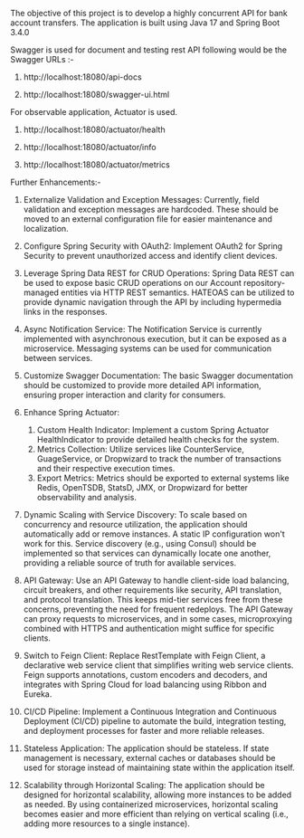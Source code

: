 The objective of this project is to develop a highly concurrent API for bank account transfers. The application is built using Java 17 and Spring Boot 3.4.0



Swagger is used for document and testing rest API following would be the Swagger URLs :-

1. http://localhost:18080/api-docs

3. http://localhost:18080/swagger-ui.html


For observable application, Actuator is used.

1. http://localhost:18080/actuator/health

2. http://localhost:18080/actuator/info

3. http://localhost:18080/actuator/metrics

Further Enhancements:-

1. Externalize Validation and Exception Messages: Currently, field validation and exception messages are hardcoded. These should be moved to an external configuration file for easier maintenance and localization.

2. Configure Spring Security with OAuth2: Implement OAuth2 for Spring Security to prevent unauthorized access and identify client devices.

3. Leverage Spring Data REST for CRUD Operations: Spring Data REST can be used to expose basic CRUD operations on our Account repository-managed entities via HTTP REST semantics. HATEOAS can be utilized to provide dynamic navigation through the API by including hypermedia links in the responses.

4. Async Notification Service: The Notification Service is currently implemented with asynchronous execution, but it can be exposed as a microservice. Messaging systems can be used for communication between services.

5. Customize Swagger Documentation: The basic Swagger documentation should be customized to provide more detailed API information, ensuring proper interaction and clarity for consumers.

6. Enhance Spring Actuator:

   1. Custom Health Indicator: Implement a custom Spring Actuator HealthIndicator to provide detailed health checks for the system.
   2. Metrics Collection: Utilize services like CounterService, GuageService, or Dropwizard to track the number of transactions and their respective execution times.
   3. Export Metrics: Metrics should be exported to external systems like Redis, OpenTSDB, StatsD, JMX, or Dropwizard for better observability and analysis.
   
7. Dynamic Scaling with Service Discovery: To scale based on concurrency and resource utilization, the application should automatically add or remove instances. A static IP configuration won't work for this. Service discovery (e.g., using Consul) should be implemented so that services can dynamically locate one another, providing a reliable source of truth for available services.

8. API Gateway: Use an API Gateway to handle client-side load balancing, circuit breakers, and other requirements like security, API translation, and protocol translation. This keeps mid-tier services free from these concerns, preventing the need for frequent redeploys. The API Gateway can proxy requests to microservices, and in some cases, microproxying combined with HTTPS and authentication might suffice for specific clients.

9. Switch to Feign Client: Replace RestTemplate with Feign Client, a declarative web service client that simplifies writing web service clients. Feign supports annotations, custom encoders and decoders, and integrates with Spring Cloud for load balancing using Ribbon and Eureka.

10. CI/CD Pipeline: Implement a Continuous Integration and Continuous Deployment (CI/CD) pipeline to automate the build, integration testing, and deployment processes for faster and more reliable releases.

11. Stateless Application: The application should be stateless. If state management is necessary, external caches or databases should be used for storage instead of maintaining state within the application itself.

12. Scalability through Horizontal Scaling: The application should be designed for horizontal scalability, allowing more instances to be added as needed. By using containerized microservices, horizontal scaling becomes easier and more efficient than relying on vertical scaling (i.e., adding more resources to a single instance).